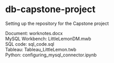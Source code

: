 # db-capstone-project
Setting up the repository for the Capstone project  

Document: worknotes.docx  
MySQL Workbench: LittleLemonDM.mwb  
SQL code: sql_code.sql  
Tableau: Tableau_LittleLemon.twb  
Python: configuring_mysql_connector.ipynb  







